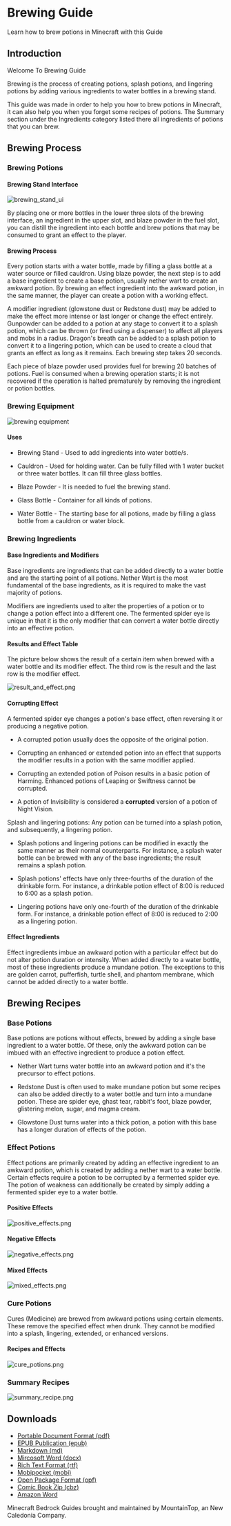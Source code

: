 # Brewing Guide
Learn how to brew potions in Minecraft with this Guide

## Introduction
Welcome To Brewing Guide

Brewing is the process of creating potions, splash potions, and lingering potions by adding various ingredients to water bottles in a brewing stand.

This guide was made in order to help you how to brew potions in Minecraft, it can also help you when you forget some recipes of potions. The Summary section under the Ingredients category listed there all ingredients of potions that you can brew.

## Brewing Process

### Brewing Potions

#### Brewing Stand Interface

![brewing_stand_ui](images/brewing_stand_ui.png)

By placing one or more bottles in the lower three slots of the brewing interface, an ingredient in the upper slot, and blaze powder in the fuel slot, you can distill the ingredient into each bottle and brew potions that may be consumed to grant an effect to the player.

#### Brewing Process

Every potion starts with a water bottle, made by filling a glass bottle at a water source or filled cauldron. Using blaze powder, the next step is to add a base ingredient to create a base potion, usually nether wart to create an awkward potion. By brewing an effect ingredient into the awkward potion, in the same manner, the player can create a potion with a working effect.

A modifier ingredient (glowstone dust or Redstone dust) may be added to make the effect more intense or last longer or change the effect entirely. Gunpowder can be added to a potion at any stage to convert it to a splash potion, which can be thrown (or fired using a dispenser) to affect all players and mobs in a radius. Dragon's breath can be added to a splash potion to convert it to a lingering potion, which can be used to create a cloud that grants an effect as long as it remains. Each brewing step takes 20 seconds.

Each piece of blaze powder used provides fuel for brewing 20 batches of potions. Fuel is consumed when a brewing operation starts; it is not recovered if the operation is halted prematurely by removing the ingredient or potion bottles.

### Brewing Equipment

![brewing equipment](images/brewing_equipments.png)

#### Uses

- Brewing Stand - Used to add ingredients into water bottle/s.

- Cauldron - Used for holding water. Can be fully filled with 1 water bucket or three water bottles. It can fill three glass bottles.

- Blaze Powder - It is needed to fuel the brewing stand.

- Glass Bottle - Container for all kinds of potions.

- Water Bottle - The starting base for all potions, made by filling a glass bottle from a cauldron or water block.

### Brewing Ingredients

#### Base Ingredients and Modifiers

Base ingredients are ingredients that can be added directly to a water bottle and are the starting point of all potions. Nether Wart is the most fundamental of the base ingredients, as it is required to make the vast majority of potions.

Modifiers are ingredients used to alter the properties of a potion or to change a potion effect into a different one. The fermented spider eye is unique in that it is the only modifier that can convert a water bottle directly into an effective potion.

#### Results and Effect Table

The picture below shows the result of a certain item when brewed with a water bottle and its modifier effect. The third row is the result and the last row is the modifier effect.

![result_and_effect.png](images/result_and_effect.png)

#### Corrupting Effect

A fermented spider eye changes a potion's base effect, often reversing it or producing a negative potion.

- A corrupted potion usually does the opposite of the original potion.

- Corrupting an enhanced or extended potion into an effect that supports the modifier results in a potion with the same modifier applied.

- Corrupting an extended potion of Poison results in a basic potion of Harming. Enhanced potions of Leaping or Swiftness cannot be corrupted.

- A potion of Invisibility is considered a **corrupted** version of a potion of Night Vision.

Splash and lingering potions: Any potion can be turned into a splash potion, and subsequently, a lingering potion.

- Splash potions and lingering potions can be modified in exactly the same manner as their normal counterparts. For instance, a splash water bottle can be brewed with any of the base ingredients; the result remains a splash potion.

- Splash potions' effects have only three-fourths of the duration of the drinkable form. For instance, a drinkable potion effect of 8:00 is reduced to 6:00 as a splash potion.

- Lingering potions have only one-fourth of the duration of the drinkable form. For instance, a drinkable potion effect of 8:00 is reduced to 2:00 as a lingering potion.

#### Effect Ingredients

Effect ingredients imbue an awkward potion with a particular effect but do not alter potion duration or intensity. When added directly to a water bottle, most of these ingredients produce a mundane potion. The exceptions to this are golden carrot, pufferfish, turtle shell, and phantom membrane, which cannot be added directly to a water bottle.

## Brewing Recipes

### Base Potions

Base potions are potions without effects, brewed by adding a single base ingredient to a water bottle. Of these, only the awkward potion can be imbued with an effective ingredient to produce a potion effect.

- Nether Wart turns water bottle into an awkward potion and it's the precursor to effect potions.

- Redstone Dust is often used to make mundane potion but some recipes can also be added directly to a water bottle and turn into a mundane potion. These are spider eye, ghast tear, rabbit's foot, blaze powder, glistering melon, sugar, and magma cream.

- Glowstone Dust turns water into a thick potion, a potion with this base has a longer duration of effects of the potion.

### Effect Potions

Effect potions are primarily created by adding an effective ingredient to an awkward potion, which is created by adding a nether wart to a water bottle. Certain effects require a potion to be corrupted by a fermented spider eye. The potion of weakness can additionally be created by simply adding a fermented spider eye to a water bottle.

#### Positive Effects

![positive_effects.png](images/positive_effects.png)

#### Negative Effects

![negative_effects.png](images/negative_effects.png)

#### Mixed Effects

![mixed_effects.png](images/mixed_effects.png)

### Cure Potions

Cures (Medicine) are brewed from awkward potions using certain elements. These remove the specified effect when drunk. They cannot be modified into a splash, lingering, extended, or enhanced versions.

#### Recipes and Effects

![cure_potions.png](images/cure_potions.png)

### Summary Recipes

![summary_recipe.png](images/summary_recipe.png)

## Downloads

* [Portable Document Format (pdf)](https://newcaledoniadevteam.github.io/MountainsGuide/brew/BrewGuide.pdf)
* [EPUB Publication (epub)](https://newcaledoniadevteam.github.io/MountainsGuide/brew/BrewGuide.epub)
* [Markdown (md)](https://newcaledoniadevteam.github.io/MountainsGuide/brew/readme.md)
* [Mircosoft Word (docx)](https://newcaledoniadevteam.github.io/MountainsGuide/brew/BrewGuide.docx)
* [Rich Text Format (rtf)](https://newcaledoniadevteam.github.io/MountainsGuide/brew/BrewGuide.rtf)
* [Mobipocket (mobi)](https://newcaledoniadevteam.github.io/MountainsGuide/brew/BrewGuide.mobi)
* [Open Package Format (opf)](https://newcaledoniadevteam.github.io/MountainsGuide/brew/BrewGuide.opf)
* [Comic Book Zip (cbz)](https://newcaledoniadevteam.github.io/MountainsGuide/brew/BrewGuide.cbz)
* [Amazon Word](https://newcaledoniadevteam.github.io/MountainsGuide/brew/BrewGuide.azw3)

Minecraft Bedrock Guides brought and maintained by MountainTop, an New Caledonia Company.


